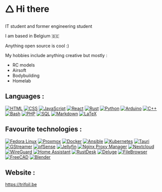 # 🛆 Hi there 

IT student and former engineering student

I am based in Belgium 🇧🇪

Anything open source is cool :)

My hobbies include anything creative but mostly :   

* RC models
* Airsoft
* Bodybuilding
* Homelab

## Languages :

[![HTML](https://img.shields.io/badge/HTML-E34F26?style=for-the-badge&logo=html5&logoColor=white)](https://developer.mozilla.org/en-US/docs/Web/HTML)
[![CSS](https://img.shields.io/badge/CSS-1572B6?style=for-the-badge&logo=css3&logoColor=white)](https://developer.mozilla.org/en-US/docs/Web/CSS)
[![JavaScript](https://img.shields.io/badge/JavaScript-FFD000?style=for-the-badge&logo=javascript&logoColor=black)](https://developer.mozilla.org/en-US/docs/Web/JavaScript)
[![React](https://img.shields.io/badge/React-61DAFB?style=for-the-badge&logo=react&logoColor=black)](https://reactjs.org/)
[![Rust](https://img.shields.io/badge/Rust-000000?style=for-the-badge&logo=rust&logoColor=white)](https://www.rust-lang.org/)
[![Python](https://img.shields.io/badge/Python-3776AB?style=for-the-badge&logo=python&logoColor=white)](https://www.python.org/)
[![Arduino](https://img.shields.io/badge/Arduino-00979D?style=for-the-badge&logo=arduino&logoColor=white)](https://www.arduino.cc/)
[![C++](https://img.shields.io/badge/C++-00599C?style=for-the-badge&logo=c%2B%2B&logoColor=white)](https://isocpp.org/)
[![Bash](https://img.shields.io/badge/Bash-4EAA25?style=for-the-badge&logo=gnu-bash&logoColor=white)](https://www.gnu.org/software/bash/)
[![PHP](https://img.shields.io/badge/PHP-777BB4?style=for-the-badge&logo=php&logoColor=white)](https://www.php.net/)
[![SQL](https://img.shields.io/badge/SQL-4479A1?style=for-the-badge&logo=mysql&logoColor=white)](https://en.wikipedia.org/wiki/SQL)
[![Markdown](https://img.shields.io/badge/Markdown-000000?style=for-the-badge&logo=markdown&logoColor=white)](https://www.markdownguide.org/)
[![LaTeX](https://img.shields.io/badge/LaTeX-008080?style=for-the-badge&logo=latex&logoColor=white)](https://www.latex-project.org/)



## Favourite technologies :

[![Fedora Linux](https://img.shields.io/badge/Fedora_Linux-51A2DA?style=for-the-badge&logo=fedora&logoColor=white)](https://getfedora.org/)
[![Proxmox](https://img.shields.io/badge/Proxmox-E57000?style=for-the-badge&logo=proxmox&logoColor=white)](https://www.proxmox.com/)
[![Docker](https://img.shields.io/badge/Docker-2496ED?style=for-the-badge&logo=docker&logoColor=white)](https://www.docker.com/)
[![Ansible](https://img.shields.io/badge/Ansible-EE0000?style=for-the-badge&logo=ansible&logoColor=white)](https://www.ansible.com/)
[![Kubernetes](https://img.shields.io/badge/Kubernetes-326CE5?style=for-the-badge&logo=kubernetes&logoColor=white)](https://kubernetes.io/)
[![Tauri](https://img.shields.io/badge/Tauri-FFC131?style=for-the-badge&logo=tauri&logoColor=black)](https://tauri.app/)
[![GStreamer](https://img.shields.io/badge/GStreamer-FF7800?style=for-the-badge&logo=gstreamer&logoColor=white)](https://gstreamer.freedesktop.org/)
[![pfSense](https://img.shields.io/badge/pfSense-212121?style=for-the-badge&logo=pfsense&logoColor=white)](https://www.pfsense.org/)
[![Jellyfin](https://img.shields.io/badge/Jellyfin-00A4DC?style=for-the-badge&logo=jellyfin&logoColor=white)](https://jellyfin.org/)
[![Nginx Proxy Manager](https://img.shields.io/badge/Nginx_Proxy_Manager-009639?style=for-the-badge&logo=nginx&logoColor=white)](https://nginxproxymanager.com/)
[![Nextcloud](https://img.shields.io/badge/Nextcloud-0082C9?style=for-the-badge&logo=nextcloud&logoColor=white)](https://nextcloud.com/)
[![WireGuard](https://img.shields.io/badge/WireGuard-88171A?style=for-the-badge&logo=wireguard&logoColor=white)](https://www.wireguard.com/)
[![Home Assistant](https://img.shields.io/badge/Home_Assistant-41BDF5?style=for-the-badge&logo=home-assistant&logoColor=white)](https://www.home-assistant.io/)
[![RustDesk](https://img.shields.io/badge/RustDesk-000000?style=for-the-badge&logo=rustdesk&logoColor=white)](https://rustdesk.com/)
[![Deluge](https://img.shields.io/badge/Deluge-00BFFF?style=for-the-badge&logo=deluge&logoColor=white)](https://deluge-torrent.org/)
[![FileBrowser](https://img.shields.io/badge/FileBrowser-4CAF50?style=for-the-badge&logo=filebrowser&logoColor=white)](https://filebrowser.org/)
[![FreeCAD](https://img.shields.io/badge/FreeCAD-2C3E50?style=for-the-badge&logo=freecad&logoColor=white)](https://www.freecad.org/)
[![Blender](https://img.shields.io/badge/Blender-F5792A?style=for-the-badge&logo=blender&logoColor=white)](https://www.blender.org/)

## Website :

https://trifoil.be
